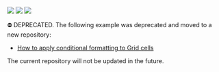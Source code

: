 <!-- default badges list -->
![](https://img.shields.io/endpoint?url=https://codecentral.devexpress.com/api/v1/VersionRange/128580616/21.1.3%2B)
[![](https://img.shields.io/badge/Open_in_DevExpress_Support_Center-FF7200?style=flat-square&logo=DevExpress&logoColor=white)](https://supportcenter.devexpress.com/ticket/details/T304349)
[![](https://img.shields.io/badge/📖_How_to_use_DevExpress_Examples-e9f6fc?style=flat-square)](https://docs.devexpress.com/GeneralInformation/403183)
<!-- default badges end -->
⛔ DEPRECATED. The following example was deprecated and moved to a new repository:

- [How to apply conditional formatting to Grid cells](https://github.com/DevExpress-Examples/how-to-apply-conditional-formatting-to-grid-cells-in-win-dashboard)

The current repository will not be updated in the future.
